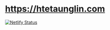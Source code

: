 # https://htetaunglin.com

[![Netlify Status](https://api.netlify.com/api/v1/badges/a71a46d9-4539-42f8-b912-1b2d62bea58d/deploy-status)](https://app.netlify.com/sites/htetaunglin/deploys)
